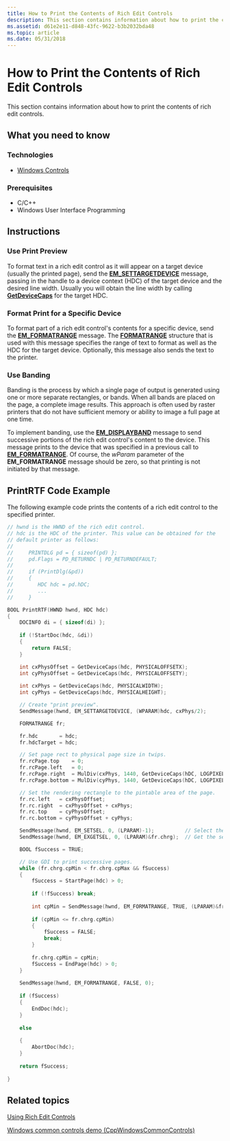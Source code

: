 ```yaml
---
title: How to Print the Contents of Rich Edit Controls
description: This section contains information about how to print the contents of rich edit controls.
ms.assetid: d61e2e11-d848-43fc-9622-b3b2032bda48
ms.topic: article
ms.date: 05/31/2018
---
```


# How to Print the Contents of Rich Edit Controls

This section contains information about how to print the contents of rich edit controls.

## What you need to know

### Technologies

-   [Windows Controls](window-controls.md)

### Prerequisites

-   C/C++
-   Windows User Interface Programming

## Instructions

### Use Print Preview

To format text in a rich edit control as it will appear on a target device (usually the printed page), send the [**EM\_SETTARGETDEVICE**](em-settargetdevice.md) message, passing in the handle to a device context (HDC) of the target device and the desired line width. Usually you will obtain the line width by calling [**GetDeviceCaps**](https://docs.microsoft.com/windows/desktop/api/wingdi/nf-wingdi-getdevicecaps) for the target HDC.

### Format Print for a Specific Device

To format part of a rich edit control's contents for a specific device, send the [**EM\_FORMATRANGE**](em-formatrange.md) message. The [**FORMATRANGE**](/windows/desktop/api/Richedit/ns-richedit-formatrange) structure that is used with this message specifies the range of text to format as well as the HDC for the target device. Optionally, this message also sends the text to the printer.

### Use Banding

Banding is the process by which a single page of output is generated using one or more separate rectangles, or bands. When all bands are placed on the page, a complete image results. This approach is often used by raster printers that do not have sufficient memory or ability to image a full page at one time.

To implement banding, use the [**EM\_DISPLAYBAND**](em-displayband.md) message to send successive portions of the rich edit control's content to the device. This message prints to the device that was specified in a previous call to [**EM\_FORMATRANGE**](em-formatrange.md). Of course, the *wParam* parameter of the **EM\_FORMATRANGE** message should be zero, so that printing is not initiated by that message.

## PrintRTF Code Example

The following example code prints the contents of a rich edit control to the specified printer.


```C++
// hwnd is the HWND of the rich edit control.
// hdc is the HDC of the printer. This value can be obtained for the 
// default printer as follows:
//
//     PRINTDLG pd = { sizeof(pd) };
//     pd.Flags = PD_RETURNDC | PD_RETURNDEFAULT;
//
//     if (PrintDlg(&pd))
//     {
//        HDC hdc = pd.hDC;
//        ...
//     }

BOOL PrintRTF(HWND hwnd, HDC hdc)
{
    DOCINFO di = { sizeof(di) };
    
    if (!StartDoc(hdc, &di))
    {
        return FALSE;
    }

    int cxPhysOffset = GetDeviceCaps(hdc, PHYSICALOFFSETX);
    int cyPhysOffset = GetDeviceCaps(hdc, PHYSICALOFFSETY);
    
    int cxPhys = GetDeviceCaps(hdc, PHYSICALWIDTH);
    int cyPhys = GetDeviceCaps(hdc, PHYSICALHEIGHT);

    // Create "print preview". 
    SendMessage(hwnd, EM_SETTARGETDEVICE, (WPARAM)hdc, cxPhys/2);

    FORMATRANGE fr;

    fr.hdc       = hdc;
    fr.hdcTarget = hdc;

    // Set page rect to physical page size in twips.
    fr.rcPage.top    = 0;  
    fr.rcPage.left   = 0;  
    fr.rcPage.right  = MulDiv(cxPhys, 1440, GetDeviceCaps(hDC, LOGPIXELSX));  
    fr.rcPage.bottom = MulDiv(cyPhys, 1440, GetDeviceCaps(hDC, LOGPIXELSY)); 

    // Set the rendering rectangle to the pintable area of the page.
    fr.rc.left   = cxPhysOffset;
    fr.rc.right  = cxPhysOffset + cxPhys;
    fr.rc.top    = cyPhysOffset;
    fr.rc.bottom = cyPhysOffset + cyPhys;

    SendMessage(hwnd, EM_SETSEL, 0, (LPARAM)-1);          // Select the entire contents.
    SendMessage(hwnd, EM_EXGETSEL, 0, (LPARAM)&fr.chrg);  // Get the selection into a CHARRANGE.

    BOOL fSuccess = TRUE;

    // Use GDI to print successive pages.
    while (fr.chrg.cpMin < fr.chrg.cpMax && fSuccess) 
    {
        fSuccess = StartPage(hdc) > 0;
        
        if (!fSuccess) break;
        
        int cpMin = SendMessage(hwnd, EM_FORMATRANGE, TRUE, (LPARAM)&fr);
        
        if (cpMin <= fr.chrg.cpMin) 
        {
            fSuccess = FALSE;
            break;
        }
        
        fr.chrg.cpMin = cpMin;
        fSuccess = EndPage(hdc) > 0;
    }
    
    SendMessage(hwnd, EM_FORMATRANGE, FALSE, 0);
    
    if (fSuccess)
    {
        EndDoc(hdc);
    } 
    
    else 
    
    {
        AbortDoc(hdc);
    }
    
    return fSuccess;
    
}
```



## Related topics

<dl> <dt>

[Using Rich Edit Controls](using-rich-edit-controls.md)
</dt> <dt>

[Windows common controls demo (CppWindowsCommonControls)](https://github.com/microsoftarchive/msdn-code-gallery-microsoft/tree/master/OneCodeTeam/Windows%20common%20controls%20demo%20(CppWindowsCommonControls)/%5BC++%5D-Windows%20common%20controls%20demo%20(CppWindowsCommonControls)/C++/CppWindowsCommonControls)
</dt> </dl>

 

 




